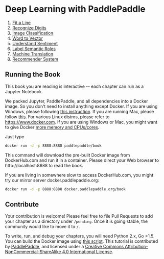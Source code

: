 # Deep Learning with PaddlePaddle

1. [Fit a Line](http://book.paddlepaddle.org/01.fit_a_line/index.en.html)
1. [Recognize Digits](http://book.paddlepaddle.org/02.recognize_digits/index.en.html)
1. [Image Classification](http://book.paddlepaddle.org/03.image_classification/index.en.html)
1. [Word to Vector](http://book.paddlepaddle.org/04.word2vec/index.en.html)
1. [Understand Sentiment](http://book.paddlepaddle.org/05.understand_sentiment/index.en.html)
1. [Label Semantic Roles](http://book.paddlepaddle.org/06.label_semantic_roles/index.en.html)
1. [Machine Translation](http://book.paddlepaddle.org/07.machine_translation/index.en.html)
1. [Recommender System](http://book.paddlepaddle.org/08.recommender_system/index.en.html)

## Running the Book

This book you are reading is interactive -- each chapter can run as a Jupyter Notebook.

We packed Jupyter, PaddlePaddle, and all dependencies into a Docker image. So you don't need to install anything except Docker. If you are using Windows, please following [this instruction](https://www.docker.com/docker-windows).  If you are running Mac, please follow [this](https://www.docker.com/docker-mac). For various Linux distros, please refer to https://www.docker.com.  If you are using Windows or Mac, you might want to give Docker [more memory and CPUs/cores](http://stackoverflow.com/a/39720010/724872).

Just type

```bash
docker run -d -p 8888:8888 paddlepaddle/book
```

This command will download the pre-built Docker image from DockerHub.com and run it in a container.  Please direct your Web browser to http://localhost:8888 to read the book.

If you are living in somewhere slow to access DockerHub.com, you might try our mirror server docker.paddlepaddle.org:

```bash
docker run -d -p 8888:8888 docker.paddlepaddle.org/book
```

## Contribute

Your contribution is welcome!  Please feel free to file Pull Requests to add your chapter as a directory under `/pending`. Once it is going stable, the community would like to move it to `/`.

To write, run, and debug your chapters, you will need Python 2.x, Go >1.5. You can build the Docker image using [this script](https://github.com/PaddlePaddle/book/blob/develop/.tools/convert-markdown-into-ipynb-and-test.sh).
This tutorial is contributed by <a xmlns:cc="http://creativecommons.org/ns#" href="http://book.paddlepaddle.org" property="cc:attributionName" rel="cc:attributionURL">PaddlePaddle</a>, and licensed under a <a rel="license" href="http://creativecommons.org/licenses/by-nc-sa/4.0/">Creative Commons Attribution-NonCommercial-ShareAlike 4.0 International License</a>.
